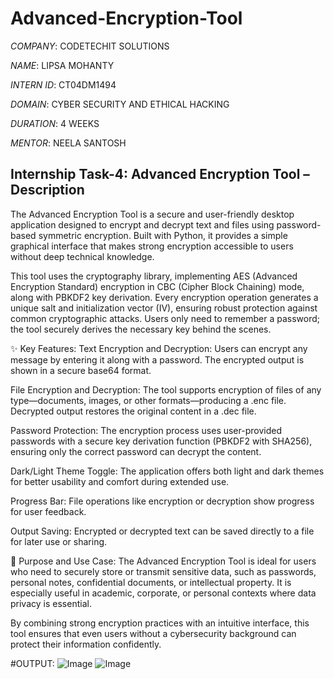 # Advanced-Encryption-Tool

*COMPANY*: CODETECHIT SOLUTIONS

*NAME*: LIPSA MOHANTY

*INTERN ID*: CT04DM1494

*DOMAIN*: CYBER SECURITY AND ETHICAL HACKING

*DURATION*: 4 WEEKS

*MENTOR*: NEELA SANTOSH

## Internship Task-4: Advanced Encryption Tool – Description

The Advanced Encryption Tool is a secure and user-friendly desktop application designed to encrypt and decrypt text and files using password-based symmetric encryption. Built with Python, it provides a simple graphical interface that makes strong encryption accessible to users without deep technical knowledge.

This tool uses the cryptography library, implementing AES (Advanced Encryption Standard) encryption in CBC (Cipher Block Chaining) mode, along with PBKDF2 key derivation. Every encryption operation generates a unique salt and initialization vector (IV), ensuring robust protection against common cryptographic attacks. Users only need to remember a password; the tool securely derives the necessary key behind the scenes.

✨ Key Features:
Text Encryption and Decryption: Users can encrypt any message by entering it along with a password. The encrypted output is shown in a secure base64 format.

File Encryption and Decryption: The tool supports encryption of files of any type—documents, images, or other formats—producing a .enc file. Decrypted output restores the original content in a .dec file.

Password Protection: The encryption process uses user-provided passwords with a secure key derivation function (PBKDF2 with SHA256), ensuring only the correct password can decrypt the content.

Dark/Light Theme Toggle: The application offers both light and dark themes for better usability and comfort during extended use.

Progress Bar: File operations like encryption or decryption show progress for user feedback.

Output Saving: Encrypted or decrypted text can be saved directly to a file for later use or sharing.

🎯 Purpose and Use Case:
The Advanced Encryption Tool is ideal for users who need to securely store or transmit sensitive data, such as passwords, personal notes, confidential documents, or intellectual property. It is especially useful in academic, corporate, or personal contexts where data privacy is essential.

By combining strong encryption practices with an intuitive interface, this tool ensures that even users without a cybersecurity background can protect their information confidently.

#OUTPUT: 
![Image](https://github.com/user-attachments/assets/986e0b3c-4d7f-435c-84e8-d2623357dee8)
![Image](https://github.com/user-attachments/assets/ef12f7ea-3509-4fc9-ab9b-9de2295fa8d3)
